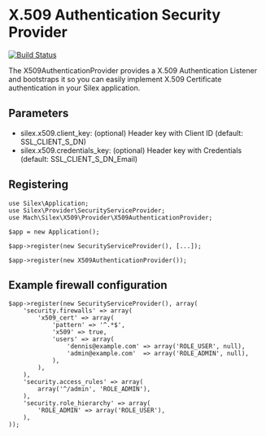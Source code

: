 X.509 Authentication Security Provider
=============================

[![Build Status](https://travis-ci.org/tiraeth/silex-x509.png)](https://travis-ci.org/tiraeth/silex-x509)

The X509AuthenticationProvider provides a X.509 Authentication Listener and bootstraps it so you can easily implement X.509 Certificate authentication in your Silex application.

Parameters
----------

* silex.x509.client_key: (optional) Header key with Client ID (default: SSL_CLIENT_S_DN)
* silex.x509.credentials_key: (optional) Header key with Credentials (default: SSL_CLIENT_S_DN_Email)

Registering
-----------

    use Silex\Application;
    use Silex\Provider\SecurityServiceProvider;
    use Mach\Silex\X509\Provider\X509AuthenticationProvider;

    $app = new Application();
    
    $app->register(new SecurityServiceProvider(), [...]);

    $app->register(new X509AuthenticationProvider());

Example firewall configuration
------------------------------

    $app->register(new SecurityServiceProvider(), array(
        'security.firewalls' => array(
            'x509_cert' => array(
                'pattern' => '^.*$',
                'x509' => true,
                'users' => array(
                    'dennis@example.com' => array('ROLE_USER', null),
                    'admin@example.com'  => array('ROLE_ADMIN', null),
                ),
            ),
        ),
        'security.access_rules' => array(
            array('^/admin', 'ROLE_ADMIN'),
        ),
        'security.role_hierarchy' => array(
            'ROLE_ADMIN' => array('ROLE_USER'),
        ),
    ));

